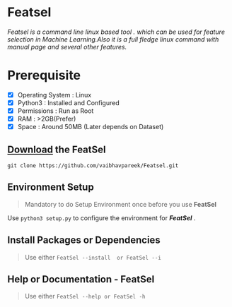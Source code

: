 # Featsel
*Featsel is a command line linux based tool . which can be used for feature selection in Machine Learning.Also it is a full fledge linux command with manual page and several other features.*

# Prerequisite
- [x]  Operating System  : Linux
- [x]  Python3 : Installed and Configured
- [x]  Permissions : Run as Root
- [x]  RAM : >2GB(Prefer)
- [x]  Space : Around 50MB (Later depends on Dataset) 

## [Download](https://github.com/vaibhavpareek/Featsel.git) the FeatSel
```git clone https://github.com/vaibhavpareek/Featsel.git```


## Environment Setup
> Mandatory to do Setup Environment once before you use **FeatSel**

Use ```python3 setup.py``` to configure the environment for ***FeatSel*** .
  
## Install Packages or Dependencies
> Use either ```FeatSel --install  or FeatSel --i```

## Help or Documentation - FeatSel
> Use either ```FeatSel --help or FeatSel -h```


